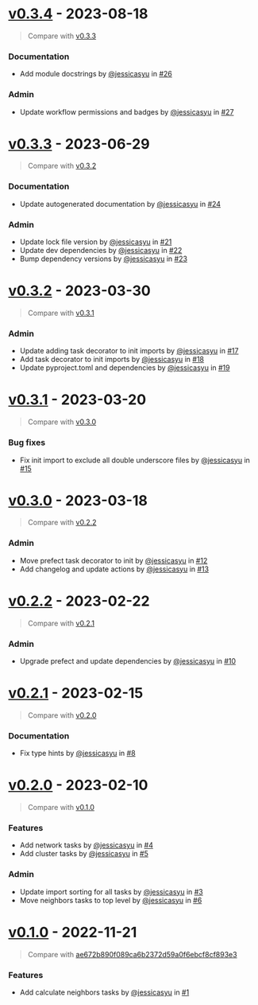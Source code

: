 # [v0.3.4](https://github.com/allen-cell-animated/abm-colony-collection/releases/tag/v0.3.4) - 2023-08-18

> Compare with [v0.3.3](https://github.com/allen-cell-animated/abm-colony-collection/compare/v0.3.3...v0.3.4)

### Documentation

- Add module docstrings by [@jessicasyu](https://github.com/jessicasyu) in [#26](https://github.com/allen-cell-animated/abm-colony-collection/pull/26)

### Admin

- Update workflow permissions and badges by [@jessicasyu](https://github.com/jessicasyu) in [#27](https://github.com/allen-cell-animated/abm-colony-collection/pull/27)

# [v0.3.3](https://github.com/allen-cell-animated/abm-colony-collection/releases/tag/v0.3.3) - 2023-06-29

> Compare with [v0.3.2](https://github.com/allen-cell-animated/abm-colony-collection/compare/v0.3.2...v0.3.3)

### Documentation

- Update autogenerated documentation by [@jessicasyu](https://github.com/jessicasyu) in [#24](https://github.com/allen-cell-animated/abm-colony-collection/pull/24)

### Admin

- Update lock file version by [@jessicasyu](https://github.com/jessicasyu) in [#21](https://github.com/allen-cell-animated/abm-colony-collection/pull/21)
- Update dev dependencies by [@jessicasyu](https://github.com/jessicasyu) in [#22](https://github.com/allen-cell-animated/abm-colony-collection/pull/22)
- Bump dependency versions by [@jessicasyu](https://github.com/jessicasyu) in [#23](https://github.com/allen-cell-animated/abm-colony-collection/pull/23)

# [v0.3.2](https://github.com/allen-cell-animated/abm-colony-collection/releases/tag/v0.3.2) - 2023-03-30

> Compare with [v0.3.1](https://github.com/allen-cell-animated/abm-colony-collection/compare/v0.3.1...v0.3.2)

### Admin

- Update adding task decorator to init imports by [@jessicasyu](https://github.com/jessicasyu) in [#17](https://github.com/allen-cell-animated/abm-colony-collection/pull/17)
- Add task decorator to init imports by [@jessicasyu](https://github.com/jessicasyu) in [#18](https://github.com/allen-cell-animated/abm-colony-collection/pull/18)
- Update pyproject.toml and dependencies by [@jessicasyu](https://github.com/jessicasyu) in [#19](https://github.com/allen-cell-animated/abm-colony-collection/pull/19)

# [v0.3.1](https://github.com/allen-cell-animated/abm-colony-collection/releases/tag/v0.3.1) - 2023-03-20

> Compare with [v0.3.0](https://github.com/allen-cell-animated/abm-colony-collection/compare/v0.3.0...v0.3.1)

### Bug fixes

- Fix init import to exclude all double underscore files by [@jessicasyu](https://github.com/jessicasyu) in [#15](https://github.com/allen-cell-animated/abm-colony-collection/pull/15)

# [v0.3.0](https://github.com/allen-cell-animated/abm-colony-collection/releases/tag/v0.3.0) - 2023-03-18

> Compare with [v0.2.2](https://github.com/allen-cell-animated/abm-colony-collection/compare/v0.2.2...v0.3.0)

### Admin

- Move prefect task decorator to init by [@jessicasyu](https://github.com/jessicasyu) in [#12](https://github.com/allen-cell-animated/abm-colony-collection/pull/12)
- Add changelog and update actions by [@jessicasyu](https://github.com/jessicasyu) in [#13](https://github.com/allen-cell-animated/abm-colony-collection/pull/13)

# [v0.2.2](https://github.com/allen-cell-animated/abm-colony-collection/releases/tag/v0.2.2) - 2023-02-22

> Compare with [v0.2.1](https://github.com/allen-cell-animated/abm-colony-collection/compare/v0.2.1...v0.2.2)

### Admin

- Upgrade prefect and update dependencies by [@jessicasyu](https://github.com/jessicasyu) in [#10](https://github.com/allen-cell-animated/abm-colony-collection/pull/10)

# [v0.2.1](https://github.com/allen-cell-animated/abm-colony-collection/releases/tag/v0.2.1) - 2023-02-15

> Compare with [v0.2.0](https://github.com/allen-cell-animated/abm-colony-collection/compare/v0.2.0...v0.2.1)

### Documentation

- Fix type hints by [@jessicasyu](https://github.com/jessicasyu) in [#8](https://github.com/allen-cell-animated/abm-colony-collection/pull/8)

# [v0.2.0](https://github.com/allen-cell-animated/abm-colony-collection/releases/tag/v0.2.0) - 2023-02-10

> Compare with [v0.1.0](https://github.com/allen-cell-animated/abm-colony-collection/compare/v0.1.0...v0.2.0)

### Features

- Add network tasks by [@jessicasyu](https://github.com/jessicasyu) in [#4](https://github.com/allen-cell-animated/abm-colony-collection/pull/4)
- Add cluster tasks by [@jessicasyu](https://github.com/jessicasyu) in [#5](https://github.com/allen-cell-animated/abm-colony-collection/pull/5)

### Admin

- Update import sorting for all tasks by [@jessicasyu](https://github.com/jessicasyu) in [#3](https://github.com/allen-cell-animated/abm-colony-collection/pull/3)
- Move neighbors tasks to top level by [@jessicasyu](https://github.com/jessicasyu) in [#6](https://github.com/allen-cell-animated/abm-colony-collection/pull/6)

# [v0.1.0](https://github.com/allen-cell-animated/abm-colony-collection/releases/tag/v0.1.0) - 2022-11-21

> Compare with [ae672b890f089ca6b2372d59a0f6ebcf8cf893e3](https://github.com/allen-cell-animated/abm-colony-collection/compare/ae672b890f089ca6b2372d59a0f6ebcf8cf893e3...v0.1.0)

### Features

- Add calculate neighbors tasks by [@jessicasyu](https://github.com/jessicasyu) in [#1](https://github.com/allen-cell-animated/abm-colony-collection/pull/1)
